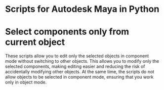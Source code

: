 # Scripts for Autodesk Maya in Python

# Select components only from current object

These scripts allow you to edit only the selected objects in component mode without switching to other objects. This allows you to modify only the selected components, making editing easier and reducing the risk of accidentally modifying other objects. At the same time, the scripts do not allow objects to be selected in component mode, ensuring that you work only in object mode.